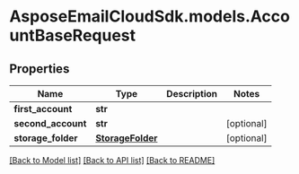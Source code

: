# AsposeEmailCloudSdk.models.AccountBaseRequest

## Properties
Name | Type | Description | Notes
------------ | ------------- | ------------- | -------------
**first_account** | **str** |  | 
**second_account** | **str** |  | [optional] 
**storage_folder** | [**StorageFolder**](StorageFolder.md) |  | [optional] 

[[Back to Model list]](README.md#documentation-for-models) [[Back to API list]](README.md#documentation-for-api-endpoints) [[Back to README]](README.md)


